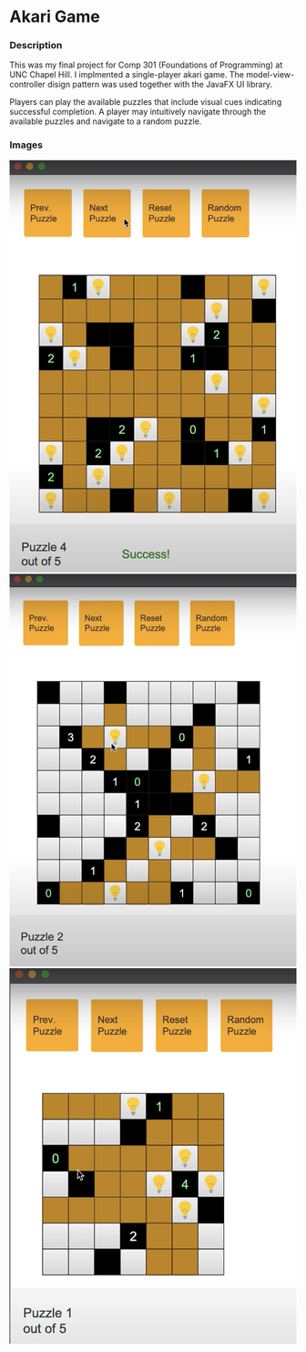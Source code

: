 # Akari Game

### Description
This was my final project for Comp 301 (Foundations of Programming) at UNC Chapel Hill. I implmented a single-player akari game. The model-view-controller disign pattern was used together with the JavaFX UI library.  

Players can play the available puzzles that include visual cues indicating successful completion. A player may intuitively navigate through the available puzzles and navigate to a random puzzle. 

### Images 

![Solved Puzzle](docs/images/puzzle_solved.png "Solved Page")
![Unsolved Puzzle](docs/images/not_solved.png "Unsolved Puzzle")
![Small Puzzle Size](docs/images/small_puzzle.png "Small Puzzle Size")
